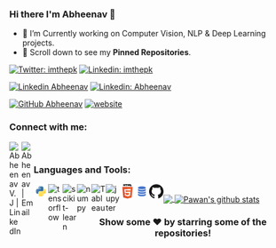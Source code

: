 ### Hi there I'm Abheenav 👋

- 🔭 I’m Currently working on Computer Vision, NLP & Deep Learning projects.
- 📌 Scroll down to see my **Pinned Repositories**.


[![Twitter: imthepk](https://img.shields.io/twitter/follow/imthepk?style=social)](https://twitter.com/imthepk)
[![Linkedin: imthepk](https://img.shields.io/badge/-imthepk-blue?style=flat-square&logo=Linkedin&logoColor=white&link=https://www.linkedin.com/in/imthepk/)](https://www.linkedin.com/in/imthepk/)

[![Linkedin Abheenav](https://img.shields.io/linkedin/follow/Abheenav?label=follow&style=social)](https://linkedin.com/in/abheenav-v-j-b0b172199)
[![Linkedin: Abheenav](https://img.shields.io/badge/-Abheenav-blue?style=flat-square&logo=Linkedin&logoColor=white&link=https://www.linkedin.com/in/abheenav-v-j-b0b172199/)](https://www.linkedin.com/in/abheenav-v-j-b0b172199/)

[![GitHub Abheenav](https://img.shields.io/github/followers/Abheenav?label=follow&style=social)](https://github.com/Abheenav)
[![website](https://img.shields.io/badge/PortfolioWebsite-pawan.live-2648ff?style=flat-square&logo=google-chrome)](https://pawan.live/)



### Connect with me:

<a href="https://www.linkedin.com/in/abheenav-v-j-b0b172199/"><img align="left" alt="Abheenav V. J | LinkedIn" width="22px" src="https://cdn.jsdelivr.net/npm/simple-icons@v3/icons/linkedin.svg" /></a>
<a href="mailto:abheenavvj@gmail.com"><img align="left" alt="Abheenav | Email" width="22px" src="https://cdn.jsdelivr.net/npm/simple-icons@3.12.2/icons/gmail.svg" /></a>
<br />

### Languages and Tools:

<img align="left" alt="PYTHON" width="26px" src="https://raw.githubusercontent.com/github/explore/80688e429a7d4ef2fca1e82350fe8e3517d3494d/topics/python/python.png" />
<img align="left" alt="tensorflow" width="26px" src="https://cdn.jsdelivr.net/npm/simple-icons@3.12.2/icons/tensorflow.svg" />
<img align="left" alt="scikit-learn" width="26px" src="https://cdn.jsdelivr.net/npm/simple-icons@3.12.2/icons/scikit-learn.svg" />
<img align="left" alt="numpy" width="26px" src="https://cdn.jsdelivr.net/npm/simple-icons@3.12.2/icons/numpy.svg" />
<img align="left" alt="Tableau" width="26px" src="https://cdn.jsdelivr.net/npm/simple-icons@3.12.2/icons/tableau.svg" />
<img align="left" alt="jupyter" width="26px" src="https://cdn.jsdelivr.net/npm/simple-icons@3.12.2/icons/jupyter.svg" />
<img align="left" alt="HTML5" width="26px" src="https://raw.githubusercontent.com/github/explore/80688e429a7d4ef2fca1e82350fe8e3517d3494d/topics/html/html.png" />
<img align="left" alt="SQL" width="26px" src="https://raw.githubusercontent.com/github/explore/80688e429a7d4ef2fca1e82350fe8e3517d3494d/topics/sql/sql.png" />
<img align="left" alt="GitHub" width="26px" src="https://raw.githubusercontent.com/github/explore/78df643247d429f6cc873026c0622819ad797942/topics/github/github.png" />

<br />

<a href="https://github.com/Abheenav">
  <img align="center" src="https://github-readme-stats.vercel.app/api/top-langs/?username=Abheenav&theme=light&hide_langs_below=1" />
</a>
<a href="https://github.com/Abheenav">
 <img align="center" src="https://github-readme-stats.vercel.app/api?username=Abheenav&show_icons=true&theme=light&line_height=27" alt="Pawan's github stats"/>
</a>

<div align="center">

### Show some ❤️ by starring some of the repositories!

</div>

